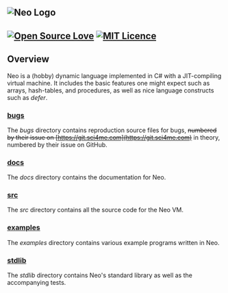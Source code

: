 ![Neo Logo](icon.ico)
-----
[![Open Source Love](https://badges.frapsoft.com/os/v1/open-source.svg?v=103)](https://github.com/ellerbrock/open-source-badges/) [![MIT Licence](https://badges.frapsoft.com/os/mit/mit.svg?v=103)](https://opensource.org/licenses/mit-license.php)
-----

## Overview
Neo is a (hobby) dynamic language implemented in C# with a JIT-compiling virtual machine. It includes the basic features one might expect such as arrays, hash-tables, and procedures, as well as nice language constructs such as *defer*.

### [bugs](bugs)
The *bugs* directory contains reproduction source files for bugs, ~~numbered by their issue on [https://git.sci4me.com](https://git.sci4me.com)~~ in theory, numbered by their issue on GitHub.

### [docs](docs)
The *docs* directory contains the documentation for Neo.

### [src](src)
The *src* directory contains all the source code for the Neo VM.

### [examples](examples)
The *examples* directory contains various example programs written in Neo.

### [stdlib](stdlib)
The *stdlib* directory contains Neo's standard library as well as the accompanying tests.
